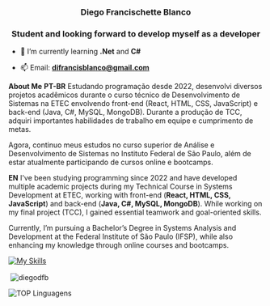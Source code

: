 <h3 align="center">Diego Francischette Blanco</h3>
<h3 align="center">Student and looking forward to develop myself as a developer</h3>

- 🌱 I’m currently learning **.Net** and **C#**

- 📫 Email: **difrancisblanco@gmail.com**

**About Me**
**PT-BR**
Estudando programação desde 2022, desenvolvi diversos projetos acadêmicos durante o curso técnico de Desenvolvimento de Sistemas na ETEC envolvendo front-end (React, HTML, CSS, JavaScript) e back-end (Java, C#, MySQL, MongoDB). Durante a produção de TCC, adquiri importantes habilidades de trabalho em equipe e cumprimento de metas.

Agora, continuo meus estudos no curso superior de Análise e Desenvolvimento de Sistemas no Instituto Federal de São Paulo, além de estar atualmente participando de cursos online e bootcamps.


**EN**
I've been studying programming since 2022 and have developed multiple academic projects during my Technical Course in Systems Development at ETEC, working with front-end (**React, HTML, CSS, JavaScript**) and back-end (**Java, C#, MySQL, MongoDB**). While working on my final project (TCC), I gained essential teamwork and goal-oriented skills.

Currently, I’m pursuing a Bachelor’s Degree in Systems Analysis and Development at the Federal Institute of São Paulo (IFSP), while also enhancing my knowledge through online courses and bootcamps.

<p align="left">
</p>

[![My Skills](https://skillicons.dev/icons?i=dotnet,cs,html,css,js,py,react,mysql,mongodb)](https://skillicons.dev)

<p>&nbsp;<img align="center" src="https://github-readme-stats.vercel.app/api?username=diegodfb&show_icons=true&locale=en" alt="diegodfb" /></p>

![TOP Linguagens](https://github-readme-stats.vercel.app/api/top-langs/?username=DiegoDFB&layout=compact&theme=dracula)


